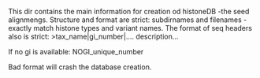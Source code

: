 This dir contains the main information for creation od histoneDB -the seed alignmengs.
Structure and format are strict:
subdirnames and filenames - exactly match histone types and variant names.
The format of seq headers also is strict: >tax_name|gi_number|.... description...

If no gi is available: NOGI_unique_number

Bad format will crash the database creation.